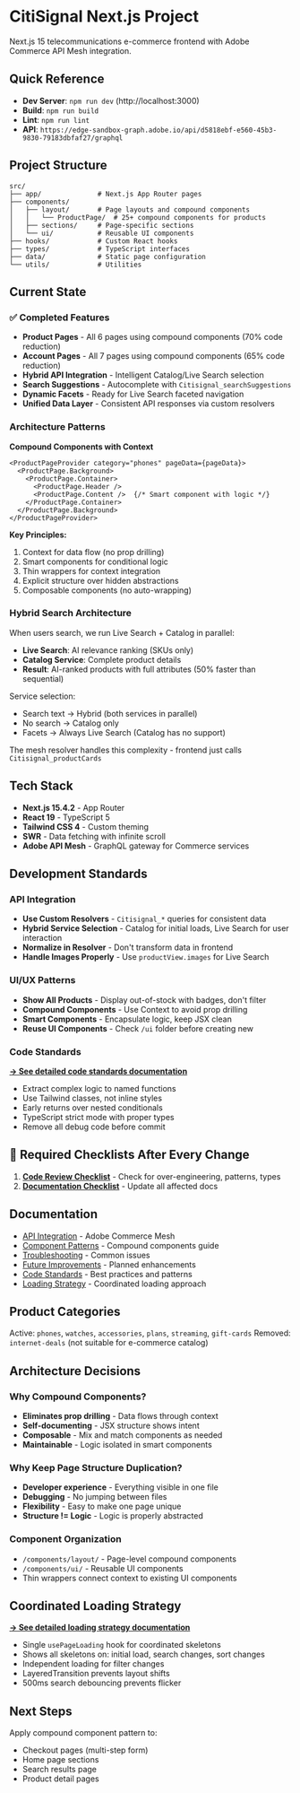 # CitiSignal Next.js Project

Next.js 15 telecommunications e-commerce frontend with Adobe Commerce API Mesh integration.

## Quick Reference

- **Dev Server**: `npm run dev` (http://localhost:3000)
- **Build**: `npm run build`
- **Lint**: `npm run lint`
- **API**: `https://edge-sandbox-graph.adobe.io/api/d5818ebf-e560-45b3-9830-79183dbfaf27/graphql`

## Project Structure

```
src/
├── app/              # Next.js App Router pages
├── components/
│   ├── layout/       # Page layouts and compound components
│   │   └── ProductPage/  # 25+ compound components for products
│   ├── sections/     # Page-specific sections
│   └── ui/           # Reusable UI components
├── hooks/            # Custom React hooks
├── types/            # TypeScript interfaces
├── data/             # Static page configuration
└── utils/            # Utilities
```

## Current State

### ✅ Completed Features
- **Product Pages** - All 6 pages using compound components (70% code reduction)
- **Account Pages** - All 7 pages using compound components (65% code reduction)
- **Hybrid API Integration** - Intelligent Catalog/Live Search selection
- **Search Suggestions** - Autocomplete with `Citisignal_searchSuggestions`
- **Dynamic Facets** - Ready for Live Search faceted navigation
- **Unified Data Layer** - Consistent API responses via custom resolvers

### Architecture Patterns

**Compound Components with Context**
```tsx
<ProductPageProvider category="phones" pageData={pageData}>
  <ProductPage.Background>
    <ProductPage.Container>
      <ProductPage.Header />
      <ProductPage.Content />  {/* Smart component with logic */}
    </ProductPage.Container>
  </ProductPage.Background>
</ProductPageProvider>
```

**Key Principles:**
1. Context for data flow (no prop drilling)
2. Smart components for conditional logic
3. Thin wrappers for context integration
4. Explicit structure over hidden abstractions
5. Composable components (no auto-wrapping)

### Hybrid Search Architecture

When users search, we run Live Search + Catalog in parallel:
- **Live Search**: AI relevance ranking (SKUs only)
- **Catalog Service**: Complete product details
- **Result**: AI-ranked products with full attributes (50% faster than sequential)

Service selection:
- Search text → Hybrid (both services in parallel)
- No search → Catalog only
- Facets → Always Live Search (Catalog has no support)

The mesh resolver handles this complexity - frontend just calls `Citisignal_productCards`

## Tech Stack

- **Next.js 15.4.2** - App Router
- **React 19** - TypeScript 5
- **Tailwind CSS 4** - Custom theming
- **SWR** - Data fetching with infinite scroll
- **Adobe API Mesh** - GraphQL gateway for Commerce services

## Development Standards

### API Integration
- **Use Custom Resolvers** - `Citisignal_*` queries for consistent data
- **Hybrid Service Selection** - Catalog for initial loads, Live Search for user interaction
- **Normalize in Resolver** - Don't transform data in frontend
- **Handle Images Properly** - Use `productView.images` for Live Search

### UI/UX Patterns
- **Show All Products** - Display out-of-stock with badges, don't filter
- **Compound Components** - Use Context to avoid prop drilling
- **Smart Components** - Encapsulate logic, keep JSX clean
- **Reuse UI Components** - Check `/ui` folder before creating new

### Code Standards

**[→ See detailed code standards documentation](./docs/code-standards.md)**

- Extract complex logic to named functions
- Use Tailwind classes, not inline styles
- Early returns over nested conditionals
- TypeScript strict mode with proper types
- Remove all debug code before commit

## 🔴 Required Checklists After Every Change

1. **[Code Review Checklist](./docs/code-review-checklist.md)** - Check for over-engineering, patterns, types
2. **[Documentation Checklist](./docs/documentation-checklist.md)** - Update all affected docs

## Documentation

- [API Integration](./docs/api-integration.md) - Adobe Commerce Mesh
- [Component Patterns](./docs/component-patterns.md) - Compound components guide
- [Troubleshooting](./docs/troubleshooting.md) - Common issues
- [Future Improvements](./docs/future-improvements.md) - Planned enhancements
- [Code Standards](./docs/code-standards.md) - Best practices and patterns
- [Loading Strategy](./docs/loading-strategy.md) - Coordinated loading approach

## Product Categories

Active: `phones`, `watches`, `accessories`, `plans`, `streaming`, `gift-cards`
Removed: `internet-deals` (not suitable for e-commerce catalog)

## Architecture Decisions

### Why Compound Components?
- **Eliminates prop drilling** - Data flows through context
- **Self-documenting** - JSX structure shows intent
- **Composable** - Mix and match components as needed
- **Maintainable** - Logic isolated in smart components

### Why Keep Page Structure Duplication?
- **Developer experience** - Everything visible in one file
- **Debugging** - No jumping between files
- **Flexibility** - Easy to make one page unique
- **Structure != Logic** - Logic is properly abstracted

### Component Organization
- `/components/layout/` - Page-level compound components
- `/components/ui/` - Reusable UI components
- Thin wrappers connect context to existing UI components

## Coordinated Loading Strategy

**[→ See detailed loading strategy documentation](./docs/loading-strategy.md)**

- Single `usePageLoading` hook for coordinated skeletons
- Shows all skeletons on: initial load, search changes, sort changes
- Independent loading for filter changes
- LayeredTransition prevents layout shifts
- 500ms search debouncing prevents flicker

## Next Steps

Apply compound component pattern to:
- Checkout pages (multi-step form)
- Home page sections
- Search results page
- Product detail pages
